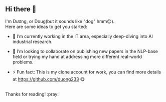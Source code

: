 ## Hi there 👋


<!-- **dougvt-dev/dougvt-dev** is a ✨ _special_ ✨ repository because its `README.md` (this file) appears on your GitHub profile. -->
I'm Dương, or Doug(but it sounds like "dog" hmm:neutral_face:). </br>
Here are some ideas to get you started:

- 🔭 I’m currently working in the IT area, especially deep-diving into AI industrial research.
<!-- - 🌱 I’m currently learning ... -->
- 👯 I’m looking to collaborate on publishing new papers in the NLP-base field or trying my hand at addressing more different real-world problems. 
<!-- - 🤔 I’m looking for help with ...
- 💬 Ask me about ...
- 📫 How to reach me: feel free to send msg to my Linkedin: https://www.linkedin.com/in/tdoug/
- 😄 Pronouns: ... -->
- ⚡ Fun fact: This is my clone account for work, you can find more details at https://github.com/duong233 :yum:

</br>
Thanks for reading! :pray:

